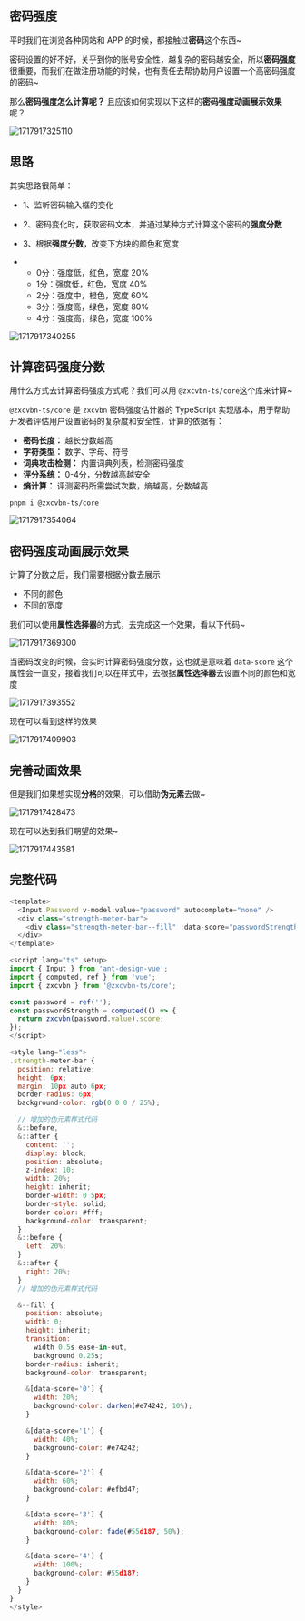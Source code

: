## 密码强度

平时我们在浏览各种网站和 APP 的时候，都接触过**密码**这个东西~

密码设置的好不好，关乎到你的账号安全性，越复杂的密码越安全，所以**密码强度**很重要，而我们在做注册功能的时候，也有责任去帮协助用户设置一个高密码强度的密码~

那么**密码强度怎么计算呢？** 且应该如何实现以下这样的**密码强度动画展示效果**呢？

![1717917325110](C:\Users\Administrator\AppData\Roaming\Typora\typora-user-images\1717917325110.png)

## 思路

其实思路很简单：

- 1、监听密码输入框的变化

- 2、密码变化时，获取密码文本，并通过某种方式计算这个密码的**强度分数**

- 3、根据**强度分数**，改变下方块的颜色和宽度

- - 0分：强度低，红色，宽度 20%
  - 1分：强度低，红色，宽度 40%
  - 2分：强度中，橙色，宽度 60%
  - 3分：强度高，绿色，宽度 80%
  - 4分：强度高，绿色，宽度 100%

![1717917340255](C:\Users\Administrator\AppData\Roaming\Typora\typora-user-images\1717917340255.png)

## 计算密码强度分数

用什么方式去计算密码强度方式呢？我们可以用 `@zxcvbn-ts/core`这个库来计算~

`@zxcvbn-ts/core` 是 `zxcvbn` 密码强度估计器的 TypeScript 实现版本，用于帮助开发者评估用户设置密码的复杂度和安全性，计算的依据有：

- **密码长度：** 越长分数越高
- **字符类型：** 数字、字母、符号
- **词典攻击检测：** 内置词典列表，检测密码强度
- **评分系统：** 0-4分，分数越高越安全
- **熵计算：** 评测密码所需尝试次数，熵越高，分数越高

```
pnpm i @zxcvbn-ts/core
```

![1717917354064](C:\Users\Administrator\AppData\Roaming\Typora\typora-user-images\1717917354064.png)

## 密码强度动画展示效果

计算了分数之后，我们需要根据分数去展示

- 不同的颜色
- 不同的宽度

我们可以使用**属性选择器**的方式，去完成这一个效果，看以下代码~

![1717917369300](C:\Users\Administrator\AppData\Roaming\Typora\typora-user-images\1717917369300.png)

当密码改变的时候，会实时计算密码强度分数，这也就是意味着 `data-score` 这个属性会一直变，接着我们可以在样式中，去根据**属性选择器**去设置不同的颜色和宽度

![1717917393552](C:\Users\Administrator\AppData\Roaming\Typora\typora-user-images\1717917393552.png)

现在可以看到这样的效果

![1717917409903](C:\Users\Administrator\AppData\Roaming\Typora\typora-user-images\1717917409903.png)

## 完善动画效果

但是我们如果想实现**分格**的效果，可以借助**伪元素**去做~

![1717917428473](C:\Users\Administrator\AppData\Roaming\Typora\typora-user-images\1717917428473.png)

现在可以达到我们期望的效果~

![1717917443581](C:\Users\Administrator\AppData\Roaming\Typora\typora-user-images\1717917443581.png)

## 完整代码

```js
<template>
  <Input.Password v-model:value="password" autocomplete="none" />
  <div class="strength-meter-bar">
    <div class="strength-meter-bar--fill" :data-score="passwordStrength"></div>
  </div>
</template>

<script lang="ts" setup>
import { Input } from 'ant-design-vue';
import { computed, ref } from 'vue';
import { zxcvbn } from '@zxcvbn-ts/core';

const password = ref('');
const passwordStrength = computed(() => {
  return zxcvbn(password.value).score;
});
</script>

<style lang="less">
.strength-meter-bar {
  position: relative;
  height: 6px;
  margin: 10px auto 6px;
  border-radius: 6px;
  background-color: rgb(0 0 0 / 25%);

  // 增加的伪元素样式代码
  &::before,
  &::after {
    content: '';
    display: block;
    position: absolute;
    z-index: 10;
    width: 20%;
    height: inherit;
    border-width: 0 5px;
    border-style: solid;
    border-color: #fff;
    background-color: transparent;
  }
  &::before {
    left: 20%;
  }
  &::after {
    right: 20%;
  }
  // 增加的伪元素样式代码

  &--fill {
    position: absolute;
    width: 0;
    height: inherit;
    transition:
      width 0.5s ease-in-out,
      background 0.25s;
    border-radius: inherit;
    background-color: transparent;

    &[data-score='0'] {
      width: 20%;
      background-color: darken(#e74242, 10%);
    }

    &[data-score='1'] {
      width: 40%;
      background-color: #e74242;
    }

    &[data-score='2'] {
      width: 60%;
      background-color: #efbd47;
    }

    &[data-score='3'] {
      width: 80%;
      background-color: fade(#55d187, 50%);
    }

    &[data-score='4'] {
      width: 100%;
      background-color: #55d187;
    }
  }
}
</style>
```

